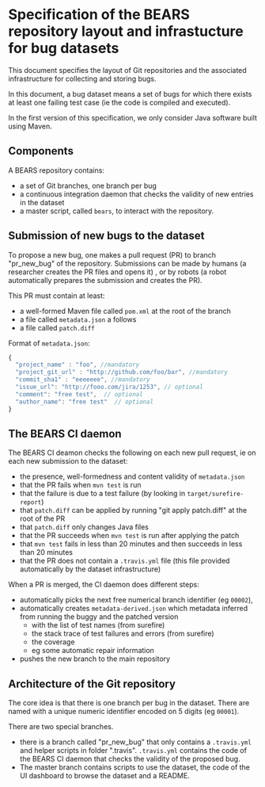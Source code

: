 # Specification of the BEARS repository layout and infrastucture for bug datasets

This document specifies the layout of Git repositories and the associated infrastructure for collecting and storing bugs.

In this document, a bug dataset means a set of bugs for which there exists at least one failing test case (ie the code is compiled and executed).

In the first version of this specification, we only consider Java software built using Maven.

## Components

A BEARS repository contains:

* a set of Git branches, one branch per bug
* a continuous integration daemon that checks the validity of new entries in the dataset
* a master script, called `bears`, to interact with the repository.


## Submission of new bugs to the dataset

To propose a new bug, one makes a pull request (PR) to branch "pr_new_bug" of the repository. Submissions can be made by humans (a researcher creates the PR files and opens it) , or by robots (a robot automatically prepares the submission and creates the PR).

This PR must contain at least:
* a well-formed Maven file called `pom.xml` at the root of the branch
* a file called `metadata.json` a follows
* a file called `patch.diff`
 
Format of `metadata.json`:

```js
{ 
  "project_name" : "foo", //mandatory
  "project_git_url" : "http://github.com/foo/bar", //mandatory
  "commit_sha1" : "eeeeeee", //mandatory
  "issue_url": "http://fooo.com/jira/1253", // optional
  "comment": "free test",  // optional
  "author_name": "free test"  // optional
}
```

## The BEARS CI daemon

The BEARS CI deamon checks the following on each new pull request, ie on each new submission to the dataset:

* the presence, well-formedness and content validity of `metadata.json`
* that the PR fails when `mvn test` is run
* that the failure is due to a test failure (by looking in `target/surefire-report`)
* that `patch.diff` can be applied by running "git apply patch.diff" at the root of the PR
* that `patch.diff` only changes Java files
* that the PR succeeds when `mvn test` is run after applying the patch
* that `mvn test` fails in less than 20 minutes and then succeeds in less than 20 minutes
* that the PR does not contain a `.travis.yml` file (this file provided automatically by the dataset infrastructure)

When a PR is merged, the CI daemon does different steps:

* automatically picks the next free numerical branch identifier (eg `00002`), 
* automatically creates `metadata-derived.json` which metadata inferred from running the buggy and the patched version
  * with the list of test names (from surefire)
  * the stack trace of test failures and errors (from surefire)
  * the coverage
  * eg some automatic repair information
* pushes the new branch to the main repository

## Architecture of the Git repository

The core idea is that there is one branch per bug in the dataset. There are named with a unique numeric identifier encoded on 5 digits (eg `00001`).

There are two special branches.

* there is a branch called "pr_new_bug" that only contains a `.travis.yml` and helper scripts in folder ".travis". `.travis.yml` contains the code of the BEARS CI daemon that checks the validity of the proposed bug.
* The master branch contains scripts to use the dataset, the code of the UI dashboard to browse the dataset and a README.

